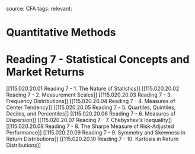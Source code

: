 source: CFA
tags: 
relevant: 

# Quantitative Methods
# Reading 7 - Statistical Concepts and Market Returns

[[115.020.20.01 Reading 7 - 1. The Nature of Statistics]]
[[115.020.20.02 Reading 7 - 2. Measurement Scales]]
[[115.020.20.03 Reading 7 - 3. Frequency Distributions]]
[[115.020.20.04 Reading 7 - 4. Measures of Center Tendency]]
[[115.020.20.05 Reading 7 - 5. Quartiles, Quintiles, Deciles, and Percentiles]]
[[115.020.20.06 Reading 7 - 6. Measures of Dispersion]]
[[115.020.20.07 Reading 7 - 7. Chebyshev's Inequality]]
[[115.020.20.08 Reading 7 - 8. The Sharpe Measure of Risk-Adjusted Performance]]
[[115.020.20.09 Reading 7 - 9. Symmetry and Skewness in Return Distributions]]
[[115.020.20.10 Reading 7 - 10. Kurtosis in Return Distributions]]